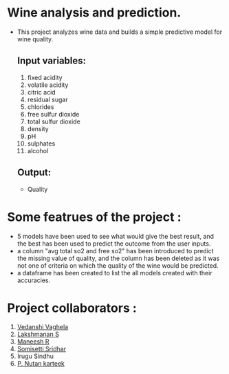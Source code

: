 # Wine analysis and prediction.
- This project analyzes wine data and builds a simple predictive model for wine quality.
  ## Input variables:
  1. fixed acidity
  2. volatile acidity
  3. citric acid
  4. residual sugar
  5. chlorides
  6. free sulfur dioxide
  7. total sulfur dioxide
  8. density
  9. pH
  10. sulphates
  11. alcohol
  ## Output:
  - Quality
# Some featrues of the project :
- 5 models have been used to see what would give the best result, and the best has been used to predict the outcome from the user inputs.
- a column "avg total so2 and free so2" has been introduced to predict the missing value of quality, and the column has been deleted as it was not one of criteria on which the quality of the wine would be predicted.
- a dataframe has been created to list the all models created with their accuracies.
# Project collaborators :
1. [Vedanshi Vaghela](https://github.com/sonjaove)
2. [Lakshmanan S](https://github.com/Lakshmanan195)
3. [Maneesh R](https://github.com/shoyo1234)
4. [Somisetti Sridhar](https://github.com/Empyrean-Empyrean)
5. Irugu Sindhu
6. [P. Nutan karteek](https://github.com/PNKarteek2491)
  
